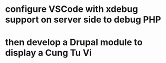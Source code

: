 # configure VSCode with xdebug support on server side to debug PHP
# then develop a Drupal module to display a Cung Tu Vi
